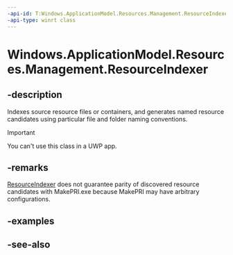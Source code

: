 ```yaml
---
-api-id: T:Windows.ApplicationModel.Resources.Management.ResourceIndexer
-api-type: winrt class
---
```


<!-- Class syntax.
public class ResourceIndexer : Windows.ApplicationModel.Resources.Management.IResourceIndexer
-->

# Windows.ApplicationModel.Resources.Management.ResourceIndexer

## -description
Indexes source resource files or containers, and generates named resource candidates using particular file and folder naming conventions.

> [!IMPORTANT]
> You can't use this class in a UWP app.

## -remarks
[ResourceIndexer](resourceindexer.md) does not guarantee parity of discovered resource candidates with MakePRI.exe because MakePRI may have arbitrary configurations.

## -examples

## -see-also
